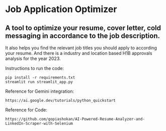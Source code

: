 # Job Application Optimizer
## A tool to optimize your resume, cover letter, cold messaging in accordance to the job description. 
It also helps you find the relevant job titles you should apply to according your resume. 
And there is a industry and location based H1B approvals analysis for the year 2023.

Instructions to run the code:
```
pip install -r requirements.txt
streamlit run streamlit_app.py
```

Reference for Gemini integration:
```
https://ai.google.dev/tutorials/python_quickstart
```

Reference for Code:
```
https://github.com/gopiashokan/AI-Powered-Resume-Analyzer-and-LinkedIn-Scraper-with-Selenium
```
